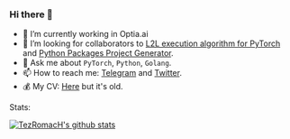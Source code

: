 ### Hi there 👋

<!-- <a href="https://github.com/antonkomarev/github-profile-views-counter">
    <img src="https://komarev.com/ghpvc/?username=TezRomacH">
</a> -->

- 🔭 I’m currently working in Optia.ai
- 👯 I’m looking for collaborators to [L2L execution algorithm for PyTorch](https://github.com/TezRomacH/layer-to-layer-pytorch) and [Python Packages Project Generator](https://github.com/TezRomacH/python-package-template).
- 💬 Ask me about `PyTorch`, `Python`, `Golang`.
- 📫 How to reach me: [Telegram](https://t.me/TezRomacH) and [Twitter](https://twitter.com/tez_romach).
- 💰 My CV: [Here](https://drive.google.com/file/d/1bvXeqwM7mhxpHBcWywlYWvP20oDieErb/view?usp=sharing) but it's old.

<!--
**TezRomacH/TezRomacH** is a ✨ _special_ ✨ repository because its `README.md` (this file) appears on your GitHub profile.

Here are some ideas to get you started:

- 🔭 I’m currently working on ...
- 🌱 I’m currently learning ...
- 👯 I’m looking to collaborate on ...
- 🤔 I’m looking for help with ...
- 💬 Ask me about ...
- 📫 How to reach me: ...
- 😄 Pronouns: ...
- ⚡ Fun fact: ...
-->

Stats:

[![TezRomacH's github stats](https://github-readme-stats.vercel.app/api?username=TezRomacH)](https://github.com/anuraghazra/github-readme-stats)
